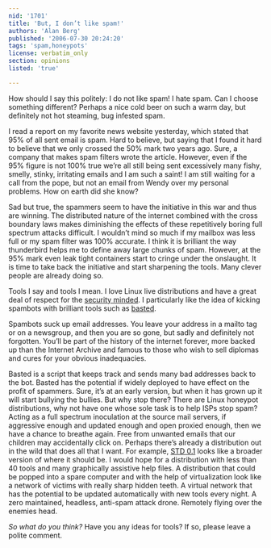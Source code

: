 ```yaml
---
nid: '1701'
title: 'But, I don’t like spam!'
authors: 'Alan Berg'
published: '2006-07-30 20:24:20'
tags: 'spam,honeypots'
license: verbatim_only
section: opinions
listed: 'true'

---
```

How should I say this politely: I do not like spam! I hate spam. Can I choose something different? Perhaps a nice cold beer on such a warm day, but definitely not hot steaming, bug infested spam.

I read a report on my favorite news website yesterday, which stated that 95% of all sent email is spam. Hard to believe, but saying that I found it hard to believe that we only crossed the 50% mark two years ago. Sure, a company that makes spam filters wrote the article. However, even if the 95% figure is not 100% true we’re all still being sent excessively many fishy, smelly, stinky, irritating emails and I am such a saint! I am still waiting for a call from the pope, but not an email from Wendy over my personal problems. How on earth did she know?

Sad but true, the spammers seem to have the initiative in this war and thus are winning. The distributed nature of the internet combined with the cross boundary laws makes diminishing the effects of these repetitively boring full spectrum attacks difficult. I wouldn’t mind so much if my mailbox was less full or my spam filter was 100% accurate. I think it is brilliant the way thunderbird helps me to define away large chunks of spam. However, at the 95% mark even leak tight containers start to cringe under the onslaught. It is time to take back the initiative and start sharpening the tools. Many clever people are already doing so.

Tools I say and tools I mean. I love Linux live distributions and have a great deal of respect for the [security minded](http://www.webappsec.org/projects/honeypots/). I particularly like the idea of kicking spambots with brilliant tools such as [basted](http://basted.sourceforge.net/).

Spambots suck up email addresses. You leave your address in a mailto tag or on a newsgroup, and then you are so gone, but sadly and definitely not forgotten. You’ll be part of the history of the internet forever, more backed up than the Internet Archive and famous to those who wish to sell diplomas and cures for your obvious inadequacies.

Basted is a script that keeps track and sends many bad addresses back to the bot. Basted has the potential if widely deployed to have effect on the profit of spammers. Sure, it’s at an early version, but when it has grown up it will start bullying the bullies. But why stop there? There are Linux honeypot distributions, why not have one whose sole task is to help ISPs stop spam? Acting as a full spectrum inoculation at the source mail servers, if aggressive enough and updated enough and open proxied enough, then we have a chance to breathe again. Free from unwanted emails that our children may accidentally click on. Perhaps there’s already a distribution out in the wild that does all that I want. For example, [STD 0.1](http://s-t-d.org/) looks like a broader version of where it should be. I would hope for a distribution with less than 40 tools and many graphically assistive help files. A distribution that could be popped into a spare computer and with the help of virtualization look like a network of victims with really sharp hidden teeth. A virtual network that has the potential to be updated automatically with new tools every night. A zero maintained, headless, anti-spam attack drone. Remotely flying over the enemies head.

_So what do you think?_ Have you any ideas for tools? If so, please leave a polite comment.

